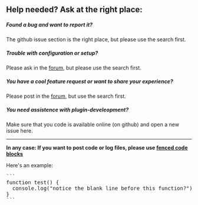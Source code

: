 ## Help needed? Ask at the right place:

##### Found a bug and want to report it?

The github issue section is the right place, but please use the search first.

##### Trouble with configuration or setup?

Please ask in the [forum](http://forum.pimatic.org), but please use the search first.

##### You have a cool feature request or want to share your experience?

Please post in the [forum](http://forum.pimatic.org), but use the search first.

##### You need assistence with plugin-develeopment?

Make sure that you code is available online (on github) and open a new issue here.

--------------------------------------

**In any case: If you want to post code or log files, please use [fenced code blocks](https://help.github.com/articles/github-flavored-markdown/#fenced-code-blocks)**

Here's an example:

<pre>
```
function test() {
  console.log("notice the blank line before this function?");
}
```
</pre>
